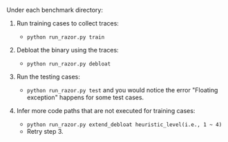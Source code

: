 Under each benchmark directory:
1. Run training cases to collect traces:
	- `python run_razor.py train`

2. Debloat the binary using the traces:
	- `python run_razor.py debloat`

3. Run the testing cases:
	- `python run_razor.py test` and you would notice the error "Floating exception" happens for some test cases.

4. Infer more code paths that are not executed for training cases:
	- `python run_razor.py extend_debloat heuristic_level(i.e., 1 ~ 4)`
	- Retry step 3.
